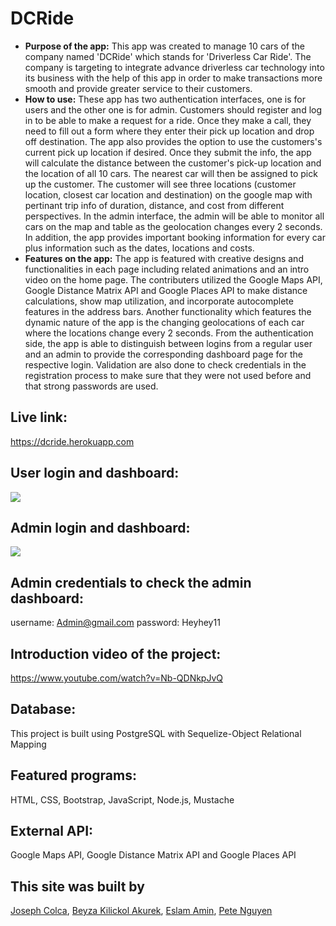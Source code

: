 # DCRide
* **Purpose of the app:** 
   This app was created to manage 10 cars of the company named 'DCRide' which stands for 'Driverless Car Ride'. The company is targeting to integrate advance driverless car technology into its business with the help of this app in order to make transactions more smooth and provide greater service to their customers.
* **How to use:**
   These app has two authentication interfaces, one is for users and the other one is for admin. Customers should register and log in to be able to make a request for a ride. Once they make a call, they need to fill out a form where they enter their pick up location and drop off destination. The app also provides the option to use the customers's current pick up location if desired. Once they submit the info, the app will calculate the distance between the customer's pick-up location and the location of all 10 cars. The nearest car will then be assigned to pick up the customer. The customer will see three locations (customer location, closest car location and destination) on the google map with pertinant trip info of duration, distance, and cost from different perspectives.
   In the admin interface, the admin will be able to monitor all cars on the map and table as the geolocation changes every 2 seconds. In addition, the app provides important booking information for every car plus information such as the dates, locations and costs.
* **Features on the app:**
   The app is featured with creative designs and functionalities in each page including related animations and an intro video on the home page. The contributers utilized the Google Maps API, Google Distance Matrix API and Google Places API to make distance calculations, show map utilization, and incorporate autocomplete features in the address bars. Another functionality which features the dynamic nature of the app is the changing geolocations of each car where the locations change every 2 seconds.
   From the authentication side, the app is able to distinguish between logins from a regular user and an admin to provide the corresponding dashboard page for the respective login. Validation are also done to check credentials in the registration process to make sure that they were not used before and that strong passwords are used.
   
## Live link: 
https://dcride.herokuapp.com

## User login and dashboard: 
![](dashboard_1.gif)

## Admin login and dashboard: 
![](admin.gif)

## Admin credentials to check the admin dashboard:
username: Admin@gmail.com
password: Heyhey11

## Introduction video of the project: 
https://www.youtube.com/watch?v=Nb-QDNkpJvQ

## Database: 
This project is built using PostgreSQL with Sequelize-Object Relational Mapping
## Featured programs: 
HTML, CSS, Bootstrap, JavaScript, Node.js, Mustache
## External API:
Google Maps API, Google Distance Matrix API and Google Places API
## This site was built by
[Joseph Colca](https://github.com/JGColca), [Beyza Kilickol Akurek](https://github.com/beyzakilickol), [Eslam Amin](https://github.com/EslamAmin151), [Pete Nguyen](https://github.com/pete1130)
